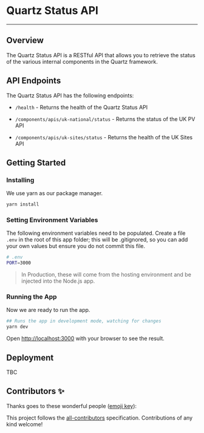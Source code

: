 # Quartz Status API
___

## Overview
The Quartz Status API is a RESTful API that allows you to retrieve the status of the various internal components in the Quartz framework.

## API Endpoints
The Quartz Status API has the following endpoints:

- `/health` - Returns the health of the Quartz Status API

[//]: # (- `/health/all` - Returns the overall health of the Quartz framework)

[//]: # (- `/components/airflow` - Returns the health of the Airflow instance)

- `/components/apis/uk-national/status` - Returns the status of the UK PV API

[//]: # (- `/components/apis/uk-pv-api/last_forecast_run` - Returns the last time the forecast was run)

- `/components/apis/uk-sites/status` - Returns the health of the UK Sites API

[//]: # (- `/components/apis/uk-sites-api/last_forecast_run` - Returns the last time the forecast was run)

[//]: # (- `/components/consumers` - Returns the health of the OCF consumers)

[//]: # (- `/components/consumers/gsp` - Returns the health of the GSP consumer)

[//]: # (- `/components/consumers/pv` - Returns the health of the PV consumer)

[//]: # (- `/components/consumers/nwp` - Returns the health of the NWP consumer)

[//]: # (- `/components/consumers/national-nwp` - Returns the health of the National NWP consumer)

[//]: # (- `/components/consumers/national-satellite` - Returns the health of the National Satellite consumer)

[//]: # (- `/components/models/pv-net-2` - Returns the health of the PV Net 2 model)

[//]: # (- `/components/models/pv-net-2/last-run` - Returns the last time the model was run)

## Getting Started
### Installing

We use yarn as our package manager.

```bash
yarn install
```

### Setting Environment Variables

The following environment variables need to be populated.
Create a file `.env` in the root of this app folder; this will be .gitignored, so you can add your own values but ensure you do not commit this file.

```bash
# .env
PORT=3000
```

> In Production, these will come from the hosting environment and be injected into the Node.js app.

### Running the App

Now we are ready to run the app. 

```bash
## Runs the app in development mode, watching for changes
yarn dev
```

Open [http://localhost:3000](http://localhost:3000) with your browser to see the result.

## Deployment

TBC

## Contributors ✨

Thanks goes to these wonderful people ([emoji key](https://allcontributors.org/docs/en/emoji-key)):

<!-- ALL-CONTRIBUTORS-LIST:START - Do not remove or modify this section -->
<!-- prettier-ignore-start -->
<!-- markdownlint-disable -->

<!-- markdownlint-restore -->
<!-- prettier-ignore-end -->

<!-- ALL-CONTRIBUTORS-LIST:END -->

This project follows the [all-contributors](https://github.com/all-contributors/all-contributors) specification. Contributions of any kind welcome!
